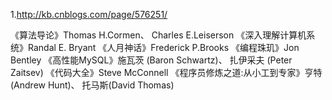 1.http://kb.cnblogs.com/page/576251/



《算法导论》Thomas H.Cormen、 Charles E.Leiserson
《深入理解计算机系统》Randal E. Bryant
《人月神话》Frederick P.Brooks
《编程珠玑》Jon Bentley
《高性能MySQL》施瓦茨 (Baron Schwartz)、 扎伊采夫 (Peter Zaitsev)
《代码大全》Steve McConnell
《程序员修炼之道:从小工到专家》亨特(Andrew Hunt)、 托马斯(David Thomas)